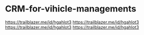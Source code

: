 # CRM-for-vihicle-managements

https://trailblazer.me/id/hgahlot3
https://trailblazer.me/id/hgahlot3
https://trailblazer.me/id/hgahlot3
https://trailblazer.me/id/hgahlot3
